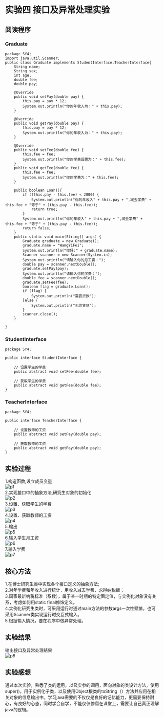 # 实验四 接口及异常处理实验
## 阅读程序 
### Graduate
```
package SY4;
import java.util.Scanner;
public class Graduate implements StudentInterface,TeacherInterface{
	String name;
	String sex;
	int age;
	double fee;
	double pay;

	@Override
	public void setPay(double pay) {
		this.pay = pay * 12;
		System.out.println("你的年收入为：" + this.pay);
	}

	@Override
	public void getPay(double pay) {
		this.pay = pay * 12;
		System.out.println("你的年收入为：" + this.pay);
	}

	@Override
	public void setFee(double fee) {
		this.fee = fee;
		System.out.println("你的学费设置为：" + this.fee);
	}
	public void getFee(double fee) {
		this.fee = fee;
		System.out.println("你的学费为：" + this.fee);
	}

	public boolean Loan(){
		if ((this.pay - this.fee) < 2000) {
			System.out.println("你的年收入" + this.pay + ",减去学费" + this.fee + "等于" + (this.pay - this.fee));
			return true;
		}
		System.out.println("你的年收入" + this.pay + ",减去学费" + this.fee + "等于" + (this.pay - this.fee));
		return false;
	}
	public static void main(String[] args) {
		Graduate graduate = new Graduate();
		graduate.name = "WangYiFei";
		System.out.println("你好:" + graduate.name);
		Scanner scanner = new Scanner(System.in);
		System.out.println("请输入你的月工资：");
		double pay = scanner.nextDouble();
		graduate.setPay(pay);
		System.out.println("请输入你的学费：");
		double fee = scanner.nextDouble();
		graduate.setFee(fee);
		boolean flag = graduate.Loan();
		if (flag) {
			System.out.println("需要贷款");
		}else {
			System.out.println("无需贷款");
		}
		scanner.close();
	}
 
}
```
### StudentInterface
```
package SY4;

public interface StudentInterface {
	
	// 设置学生的学费
	public abstract void setFee(double fee);
	
	// 获取学生的学费
	public abstract void getFee(double fee);
}
```
### TeacherInterface
```
package SY4;

public interface TeacherInterface {
	
	// 设置教师的工资
	public abstract void setPay(double pay);
	
	// 获取教师的工资
	public abstract void getPay(double pay);
}
```
## 实验过程  
1.构造函数,设立成员变量   
![p1]()  
2.实现接口中的抽象方法,研究生对象的初始化   
![p2]()  
3.设置、获取学生的学费  
![p3]()   
4.设置、获取教师的工资  
![p4]()   
5.输出  
![p5]()   
6.输入学生月工资  
![p6]()   
7.输入学费  
![p7]()  
## 核心方法  
1.在博士研究生类中实现各个接口定义的抽象方法;  
2.对年学费和年收入进行统计，用收入减去学费，求得纳税额；  
3.国家最新纳税标准（系数），属于某一时期的特定固定值，与实例化对象没有关系，考虑如何用static  final修饰定义。  
4.实例化研究生类时，可采用运行时通过main方法的参数args一次性赋值，也可采用Scanner类实现运行时交互式输入。  
5.根据输入情况，要在程序中做异常处理。  
## 实验结果  
输出接口及异常处理结果  
![p8]()    
## 实验感想  
通过本次实验，熟悉了类的运用，以及实参的调用，面向对象的类设计方法，使用super()，用于实例化子类，以及使用Object根类的toString（）方法并应用在相关对象的信息输出中。学习java需要的不仅仅是良好的记忆能力，更需要保持耐心，有良好的心态，同时学会自学，不能仅仅停留在课堂上，需要让自己真正理解java的逻辑。  
